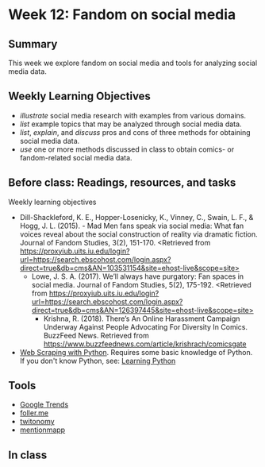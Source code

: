 # Week 12: Fandom on social media

## Summary
This week we explore fandom on social media and tools for analyzing social media data. 

## Weekly Learning Objectives
- *illustrate* social media research with examples from various domains.
- *list* example topics that may be analyzed through social media data.
- *list*, *explain*, and *discuss* pros and cons of three methods for obtaining social media data.
- *use* one or more methods discussed in class to obtain comics- or fandom-related social media data.

## Before class: Readings, resources, and tasks
 Weekly learning objectives
 
 - Dill-Shackleford, K. E., Hopper-Losenicky, K., Vinney, C., Swain, L. F., & Hogg, J. L. (2015). - Mad Men fans speak via social media: What fan voices reveal about the social construction of reality via dramatic fiction. Journal of Fandom Studies, 3(2), 151-170. <Retrieved from https://proxyiub.uits.iu.edu/login?url=https://search.ebscohost.com/login.aspx?direct=true&db=cms&AN=103531154&site=ehost-live&scope=site>
	 - Lowe, J. S. A. (2017). We’ll always have purgatory: Fan spaces in social media. Journal of Fandom Studies, 5(2), 175-192. <Retrieved from https://proxyiub.uits.iu.edu/login?url=https://search.ebscohost.com/login.aspx?direct=true&db=cms&AN=126397445&site=ehost-live&scope=site>
		 - Krishna, R. (2018). There’s An Online Harassment Campaign Underway Against People Advocating For Diversity In Comics. BuzzFeed News. Retrieved from <https://www.buzzfeednews.com/article/krishrach/comicsgate>
- [Web Scraping with Python](https://www.linkedin.com/learning-login/share?account=87254282&forceAccount=false&redirect=https%3A%2F%2Fwww.linkedin.com%2Flearning%2Fweb-scraping-with-python%3Ftrk%3Dshare_ent_url%26shareId%3Dm7xvCkdqQOmDo%252BJ1nUcMXA%253D%253D). Requires some basic knowledge of Python. If you don't know Python, see: [Learning Python](https://www.linkedin.com/learning-login/share?account=87254282&forceAccount=false&redirect=https%3A%2F%2Fwww.linkedin.com%2Flearning%2Flearning-python%3Ftrk%3Dshare_ent_url%26shareId%3D3mS8Kh5qTlCO8elD6r7q1Q%253D%253D)

## Tools
- [Google Trends](https://trends.google.com/trends/)
- [foller.me](https://foller.me/)
- [twitonomy](https://www.twitonomy.com/)
- [mentionmapp](https://analytics.mentionmapp.com/)

## In class